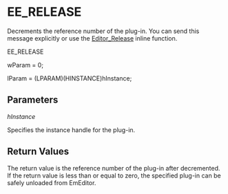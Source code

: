 # EE\_RELEASE

Decrements the reference number of the plug-in. You can send this message
explicitly or use the [Editor\_Release](../macro/editor_release) inline function.

EE\_RELEASE

wParam = 0;

lParam = (LPARAM)(HINSTANCE)hInstance;

## Parameters

_hInstance_

Specifies the instance handle for the plug-in.

## Return Values

The return value is the reference number of the plug-in after decremented.
If the return value is less than or equal to zero, the specified plug-in can
be safely unloaded from EmEditor.

